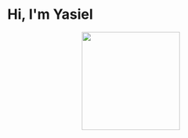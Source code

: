 <h1>Hi, I'm <b>Yasiel<b></h1>

<p align="center"><img width="200" height="200" src="https://c0.piktochart.com/v2/themes/base/icons/220322-n-polaroid-04_original.png?w=300"></p>


<!--
**yasieldev/yasieldev** is a ✨ _special_ ✨ repository because its `README.md` (this file) appears on your GitHub profile.

Here are some ideas to get you started:

- 🔭 I’m currently working on ...
- 🌱 I’m currently learning ...
- 👯 I’m looking to collaborate on ...
- 🤔 I’m looking for help with ...
- 💬 Ask me about ...
- 📫 How to reach me: ...
- 😄 Pronouns: ...
- ⚡ Fun fact: ...
-->
